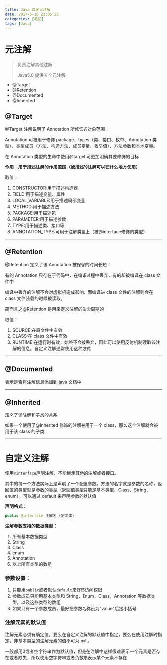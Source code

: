 ```yaml
---
title: Java 自定义注解
date: 2017-5-16 23:05:25
categories: [笔记]
tags: [Java]
---
```


# 元注解

> 负责注解其他注解
>
> Java5.0 提供五个元注解

* @Target
* @Retention
* @Documented
* @Inherited

## @Target

@Target 注解说明了 Annotation 所修饰的对象范围：

Annotation 可被用于修饰 package，types（类、接口、枚举、Annotation 类型）、类型成员（方法、构造方法、成员变量、枚举值）、方法参数和本地变量。

在 Annotation 类型的生命中使用@target 可更加明确其要修饰的目标

**作用：用于描述注解的作用范围（被描述的注解可以在什么地方使用）**

取值：

1. CONSTRUCTOR:用于描述构造器
2. FIELD:用于描述变量、属性
3. LOCAL_VARIABLE:用于描述局部变量
4. METHOD:用于描述方法
5. PACKAGE:用于描述包
6. PARAMETER:用于描述参数
7. TYPE:用于描述类、接口等
8. ANNOTATION_TYPE:可用于注解类型上（被@interface修饰的类型）

---

## @Retention

@Retention 定义了该 Annotation 被保留的时间长短：

有的 Annotation 只存在于代码中，在编译过程中丢弃，有的却被编译在 class 文件中

编译中丢弃的注解不会对虚拟机造成影响，而编译进 class 文件的注解则会在 class 文件装载的时候被读取。

简而言之@Retention 是用来定义注解的生命周期的

取值：

1. SOURCE:在原文件中有效
2. CLASS:在 class 文件中有效
3. RUNTIME:在运行时有效，始终不会被丢弃，因此可以使用反射机制读取该注解的信息。自定义注解通常使用这种方式

---

## @Documented

表示是否将注解信息添加到 java 文档中

---

## @Inherited

定义了该注解和子类的关系

如果一个使用了@Inherited 修饰的注解被用于一个 class，那么这个注解就会被用于该 class 的子类

---

# 自定义注解

使用`@interface`声明注解，不能继承其他的注解或者接口。

其中的每一个方法实际上是声明了一个配置参数。方法的名字就是参数的名称，返回值的类型就是参数的类型（返回值类型只能是基本类型、Class、String、enum）。可以通过 default 来声明参数的默认值

**声明格式：**

```java
public @interface 注解名 {定义体}
```

**注解参数支持的数据类型：**

1. 所有基本数据类型
2. String
3. Class
4. enum
5. Annotation
6. 以上所有类型的数组

### 参数设置：

1. 只能用`public`或者默认`default`来修饰访问权限
2. 参数成员只能用基本类型和 String，Enum，Class，Annotation 等数据类型，以及这些类型的数组
3. 如果只有一个参数成员，最好把参数名称设为"value"后接小括号

### 注解元素的默认值

注解元素必须有确定值，要么在自定义注解的默认值中指定，要么在使用注解时指定，非基本类型的注解元素的值不可为 null。

一般都用0或者空字符串作为默认值，但是在注解中这样很难表示一个元素是否存在或者缺失，所以使用空字符串或者负数来表示某个元素不存在